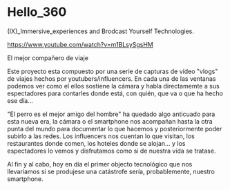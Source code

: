 # Hello_360

(IX)_Immersive_experiences and Brodcast Yourself Technologies.

https://www.youtube.com/watch?v=m1BLsySgsHM

El mejor compañero de viaje

Este proyecto esta compuesto por una serie de capturas de vídeo "vlogs" de viajes hechos por youtubers/influencers. En cada una de las ventanas podemos ver como el ellos sostiene la cámara y habla directamemte a sus espectadores para contarles donde está, con quién, que va o que ha hecho ese día... 

"El perro es el mejor amigo del hombre" ha quedado algo anticuado para esta nueva era, la cámara o el smartphone nos acompañan hasta la otra punta del mundo para documentar lo que hacemos y posteriormente poder subirlo a las redes. Los influencers nos cuentan lo que visitan, los restaurantes donde comen, los hoteles donde se alojan... y los espectadores lo vemos y disfrutamos como si de nuestra vida se tratase. 

Al fin y al cabo, hoy en día el primer objecto tecnológico que nos llevaríamos si se produjese una catástrofe sería, probablemente, nuestro smartphone. 
